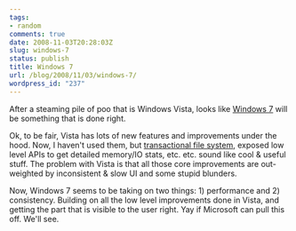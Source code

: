 ```yaml
---
tags:
- random
comments: true
date: 2008-11-03T20:28:03Z
slug: windows-7
status: publish
title: Windows 7
url: /blog/2008/11/03/windows-7/
wordpress_id: "237"
---
```


After a steaming pile of poo that is Windows Vista, looks like [Windows 7](http://blogs.msdn.com/e7/archive/2008/11/01/back-from-the-pdc-next-up-winhec.aspx) will be something that is done right.

Ok, to be fair, Vista has lots of new features and improvements under the hood. Now, I haven't used them, but [transactional file system](http://en.wikipedia.org/wiki/Transactional_NTFS), exposed low level APIs to get detailed memory/IO stats, etc. etc. sound like cool & useful stuff. The problem with Vista is that all those core improvements are out-weighted by inconsistent & slow UI and some stupid blunders.

Now, Windows 7 seems to be taking on two things: 1) performance and 2) consistency. Building on all the low level improvements done in Vista, and getting the part that is visible to the user right. Yay if Microsoft can pull this off. We'll see.
